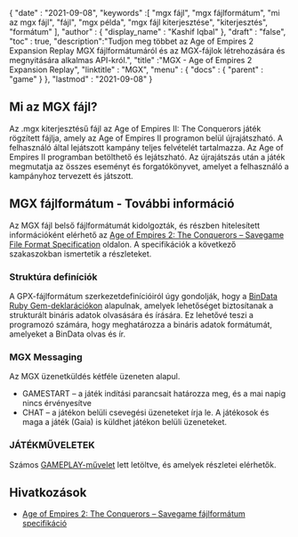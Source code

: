 {
  "date" : "2021-09-08",
  "keywords" :[ "mgx fájl", "mgx fájlformátum", "mi az mgx fájl", "fájl", "mgx példa", "mgx fájl kiterjesztése", "kiterjesztés", "formátum" ],
  "author" : {
    "display_name" : "Kashif Iqbal"
},
  "draft" : "false",
  "toc" : true,
  "description":"Tudjon meg többet az Age of Empires 2 Expansion Replay MGX fájlformátumáról és az MGX-fájlok létrehozására és megnyitására alkalmas API-król.",
  "title" :"MGX - Age of Empires 2 Expansion Replay",
  "linktitle" : "MGX",
  "menu" : {
    "docs" : {
      "parent" : "game"
}
},
  "lastmod" : "2021-09-08"
}

## Mi az MGX fájl?

Az .mgx kiterjesztésű fájl az Age of Empires II: The Conquerors játék rögzített fájlja, amely az Age of Empires II programon belül újrajátszható. A felhasználó által lejátszott kampány teljes felvételét tartalmazza. Az Age of Empires II programban betölthető és lejátszható. Az újrajátszás után a játék megmutatja az összes eseményt és forgatókönyvet, amelyet a felhasználó a kampányhoz tervezett és játszott.

## MGX fájlformátum - További információ

Az MGX fájl belső fájlformátumát kidolgozták, és részben hitelesített információként elérhető az [Age of Empires 2: The Conquerors – Savegame File Format Specification](https://github.com/stefan-kolb/aoc-mgx-format) oldalon. A specifikációk a következő szakaszokban ismertetik a részleteket.

### Struktúra definíciók

A GPX-fájlformátum szerkezetdefinícióiról úgy gondolják, hogy a [BinData Ruby Gem-deklarációkon](https://github.com/dmendel/bindata/wiki) alapulnak, amelyek lehetőséget biztosítanak a strukturált bináris adatok olvasására és írására. Ez lehetővé teszi a programozó számára, hogy meghatározza a bináris adatok formátumát, amelyeket a BinData olvas és ír.

### MGX Messaging

Az MGX üzenetküldés kétféle üzeneten alapul.

* GAMESTART – a játék indítási parancsait határozza meg, és a mai napig nincs érvényesítve
* CHAT – a játékon belüli csevegési üzeneteket írja le. A játékosok és maga a játék (Gaia) is küldhet játékon belüli üzeneteket.

### JÁTÉKMŰVELETEK

Számos [GAMEPLAY-művelet](https://github.com/stefan-kolb/aoc-mgx-format/blob/master/README.md#actions) lett letöltve, és amelyek részletei elérhetők.

## Hivatkozások

* [Age of Empires 2: The Conquerors – Savegame fájlformátum specifikáció](https://github.com/stefan-kolb/aoc-mgx-format)

